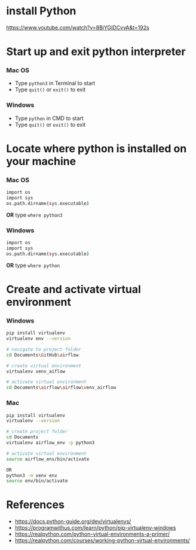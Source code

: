
# install Python 
https://www.youtube.com/watch?v=8BiYGIDCvvA&t=192s

# Start up and exit python interpreter

### Mac OS
* Type `python3` in Terminal to start 
* Type `quit()` or `exit()` to exit


### Windows
* Type `python` in CMD to start
* Type `quit()` or `exit()` to exit

# Locate where python is installed on your machine

### Mac OS
```bash
import os 
import sys
os.path.dirname(sys.executable)
```

**OR** type `where python3`

### Windows
```bash
import os 
import sys
os.path.dirname(sys.executable)
```

**OR** type `where python`


# Create and activate virtual environment

### Windows
```bash
pip install virtualenv
virtualenv env --version

# navigate to project folder
cd Documents\GitHub\airflow

# create virtual environment
virtualenv venv_aiflow

# activate virtual environment
cd Documents\airflow\airflow\venv_airflow

```

### Mac
```bash
pip install virtualenv
virtualenv --version

# create project folder
cd Documents
virtualenv airflow_env -p python3

# activate virtual environment
source airflow_env/bin/activate
```

```bash
OR
python3 -m venv env
source env/bin/activate
```

# References
* https://docs.python-guide.org/dev/virtualenvs/
* https://programwithus.com/learn/python/pip-virtualenv-windows
* https://realpython.com/python-virtual-environments-a-primer/
* https://realpython.com/courses/working-python-virtual-environments/

